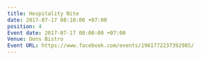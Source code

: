 ```yaml
---
title: Hospitality Nite
date: 2017-07-17 08:10:00 +07:00
position: 4
Event date: 2017-07-17 00:00:00 +07:00
Venue: Dons Bistro
Event URL: https://www.facebook.com/events/1961772237392985/
---
```


